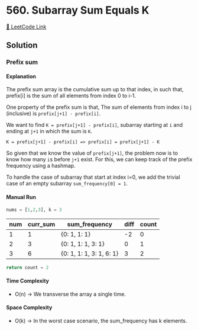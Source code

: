 # 560. Subarray Sum Equals K

[🔗 LeetCode Link](https://leetcode.com/problems/subarray-sum-equals-k/description/)

## Solution

### Prefix sum

#### Explanation

The prefix sum array is the cumulative sum up to that index,
in such that, prefix[i] is the sum of all elements from index 0 to i-1.

One property of the prefix sum is that,
The sum of elements from index i to j (inclusive) is `prefix[j+1] - prefix[i]`.

We want to find `K = prefix[j+1] - prefix[i]`, 
subarray starting at `i` and ending at `j+1` in which the sum is `K`.

`K = prefix[j+1] - prefix[i] => prefix[i] = prefix[j+1] - K`

So given that we know the value of `prefix[j+1]`,
the problem now is to know how many `i`s before `j+1` exist.
For this, we can keep track of the prefix frequency using a hashmap.

To handle the case of subarray that start at index i=0,
we add the trivial case of an empty subarray `sum_frequency[0] = 1`.

#### Manual Run

```python
nums = [1,2,3], k = 3
```

num | curr_sum | sum_frequency | diff | count
--- | --- | --- | --- | ---
1 | 1 | {0: 1, 1: 1} | -2 | 0
2 | 3 | {0: 1, 1: 1, 3: 1} | 0 | 1
3 | 6 | {0: 1, 1: 1, 3: 1, 6: 1} | 3 | 2

```python
return count = 2
```

#### Time Complexity

- O(n) -> We transverse the array a single time.

#### Space Complexity

- O(k) -> In the worst case scenario, the sum_frequency has k elements.
